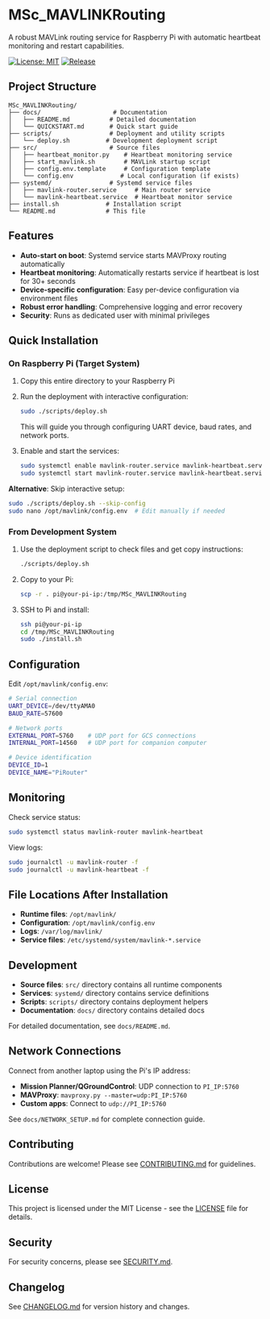 # MSc_MAVLINKRouting

A robust MAVLink routing service for Raspberry Pi with automatic heartbeat monitoring and restart capabilities.

[![License: MIT](https://img.shields.io/badge/License-MIT-yellow.svg)](https://opensource.org/licenses/MIT)
[![Release](https://img.shields.io/github/v/release/your-username/MSc_MAVLINKRouting)](https://github.com/your-username/MSc_MAVLINKRouting/releases)

## Project Structure

```
MSc_MAVLINKRouting/
├── docs/                    # Documentation
│   ├── README.md           # Detailed documentation  
│   └── QUICKSTART.md       # Quick start guide
├── scripts/                # Deployment and utility scripts
│   └── deploy.sh          # Development deployment script
├── src/                    # Source files
│   ├── heartbeat_monitor.py    # Heartbeat monitoring service
│   ├── start_mavlink.sh        # MAVLink startup script
│   ├── config.env.template     # Configuration template
│   └── config.env             # Local configuration (if exists)
├── systemd/                # Systemd service files
│   ├── mavlink-router.service     # Main router service
│   └── mavlink-heartbeat.service  # Heartbeat monitor service
├── install.sh             # Installation script
└── README.md              # This file
```

## Features

- **Auto-start on boot**: Systemd service starts MAVProxy routing automatically
- **Heartbeat monitoring**: Automatically restarts service if heartbeat is lost for 30+ seconds
- **Device-specific configuration**: Easy per-device configuration via environment files
- **Robust error handling**: Comprehensive logging and error recovery
- **Security**: Runs as dedicated user with minimal privileges

## Quick Installation

### On Raspberry Pi (Target System)

1. Copy this entire directory to your Raspberry Pi
2. Run the deployment with interactive configuration:
   ```bash
   sudo ./scripts/deploy.sh
   ```
   This will guide you through configuring UART device, baud rates, and network ports.

3. Enable and start the services:
   ```bash
   sudo systemctl enable mavlink-router.service mavlink-heartbeat.service
   sudo systemctl start mavlink-router.service mavlink-heartbeat.service
   ```

**Alternative**: Skip interactive setup:
```bash
sudo ./scripts/deploy.sh --skip-config
sudo nano /opt/mavlink/config.env  # Edit manually if needed
```

### From Development System

1. Use the deployment script to check files and get copy instructions:
   ```bash
   ./scripts/deploy.sh
   ```

2. Copy to your Pi:
   ```bash
   scp -r . pi@your-pi-ip:/tmp/MSc_MAVLINKRouting
   ```

3. SSH to Pi and install:
   ```bash
   ssh pi@your-pi-ip
   cd /tmp/MSc_MAVLINKRouting
   sudo ./install.sh
   ```

## Configuration

Edit `/opt/mavlink/config.env`:

```bash
# Serial connection
UART_DEVICE=/dev/ttyAMA0
BAUD_RATE=57600

# Network ports
EXTERNAL_PORT=5760    # UDP port for GCS connections
INTERNAL_PORT=14560   # UDP port for companion computer

# Device identification
DEVICE_ID=1
DEVICE_NAME="PiRouter"
```

## Monitoring

Check service status:
```bash
sudo systemctl status mavlink-router mavlink-heartbeat
```

View logs:
```bash
sudo journalctl -u mavlink-router -f
sudo journalctl -u mavlink-heartbeat -f
```

## File Locations After Installation

- **Runtime files**: `/opt/mavlink/`
- **Configuration**: `/opt/mavlink/config.env`
- **Logs**: `/var/log/mavlink/`
- **Service files**: `/etc/systemd/system/mavlink-*.service`

## Development

- **Source files**: `src/` directory contains all runtime components
- **Services**: `systemd/` directory contains service definitions
- **Scripts**: `scripts/` directory contains deployment helpers
- **Documentation**: `docs/` directory contains detailed docs

For detailed documentation, see `docs/README.md`.

## Network Connections

Connect from another laptop using the Pi's IP address:
- **Mission Planner/QGroundControl**: UDP connection to `PI_IP:5760`
- **MAVProxy**: `mavproxy.py --master=udp:PI_IP:5760`
- **Custom apps**: Connect to `udp://PI_IP:5760`

See `docs/NETWORK_SETUP.md` for complete connection guide.

## Contributing

Contributions are welcome! Please see [CONTRIBUTING.md](CONTRIBUTING.md) for guidelines.

## License

This project is licensed under the MIT License - see the [LICENSE](LICENSE) file for details.

## Security

For security concerns, please see [SECURITY.md](SECURITY.md).

## Changelog

See [CHANGELOG.md](CHANGELOG.md) for version history and changes.
